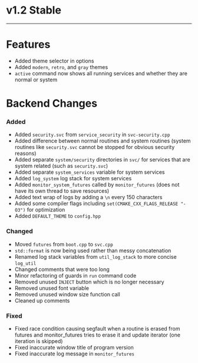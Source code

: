# v1.2 Stable

---
# Features

- Added theme selector in options
- Added `modern`, `retro`, and `gray` themes
- `active` command now shows all running services and whether they are normal or system

# Backend Changes

### Added
- Added `security.svc` from `service_security` in `svc-security.cpp`
- Added difference between normal routines and system routines (system routines like `security.svc` cannot be stopped for obvious security reasons)
- Added separate `system/security` directories in `svc/` for services that are system related (such as `security.svc`)
- Added separate `system_services` variable for system services
- Added `log_system` log stack for system services
- Added `monitor_system_futures` called by `monitor_futures` (does not have its own thread to save resources)
- Added text wrap of logs by adding a `\n` every 150 characters
- Added some compiler flags including `set(CMAKE_CXX_FLAGS_RELEASE "-O3")` for optimization
- Added `DEFAULT_THEME` to `config.hpp`
### Changed

- Moved `futures` from `boot.cpp` to `svc.cpp`
- `std::format` is now being used rather than messy concatenation
- Renamed log stack variables from `util_log_stack` to more concise `log_util`
- Changed comments that were too long
- Minor refactoring of guards in `run` command code
- Removed unused `INJECT` button which is no longer necessary
- Removed unused font variable
- Removed unused window size function call
- Cleaned up comments
### Fixed

- Fixed race condition causing segfault when a routine is erased from futures and monitor_futures tries to erase it and update iterator (one iteration is skipped)
- Fixed inaccurate window title of program version
- Fixed inaccurate log message in `monitor_futures`
